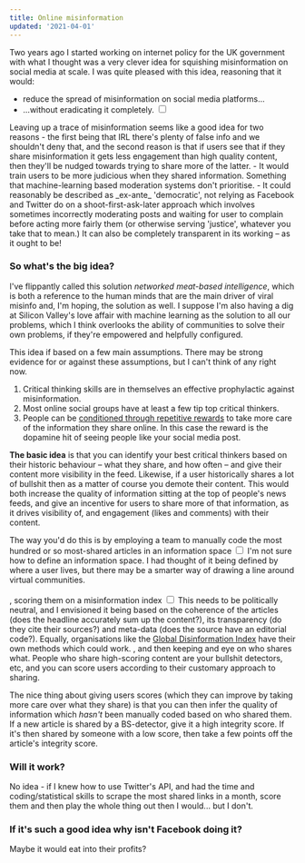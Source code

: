```yaml
---
title: Online misinformation
updated: '2021-04-01'
---
```


Two years ago I started working on internet policy for the UK government with what I thought was a very clever idea for squishing misinformation on social media at scale. I was quite pleased with this idea, reasoning that it would:
- reduce the spread of misinformation on social media platforms...
- ...without eradicating it completely.<label for="sn-1" class="margin-toggle sidenote-number"></label>
<input type="checkbox"
       id="sn-1"
       class="margin-toggle"/>
<span class="sidenote">
    Leaving up a trace of misinformation seems like a good idea for two reasons - the first being that IRL there's plenty of false info and we shouldn't deny that, and the second reason is that if users see that if they share misinformation it gets less engagement than high quality content, then they'll be nudged towards trying to share more of the latter.
</span>
- It would train users to be more judicious when they shared information. Something that machine-learning based moderation systems don't prioritise.
- It could reasonably be described as  _ex-ante_ 'democratic', not relying as Facebook and Twitter do on a shoot-first-ask-later approach which involves sometimes incorrectly moderating posts and waiting for user to complain before acting more fairly them (or otherwise serving 'justice', whatever you take that to mean.) It can also be completely transparent in its working – as it ought to be!

### So what's the big idea?

I've flippantly called this solution *networked meat-based intelligence*, which is both a reference to the human minds that are the main driver of viral misinfo and, I'm hoping, the solution as well. I suppose I'm also having a dig at Silicon Valley's love affair with machine learning as the solution to all our problems, which I think overlooks the ability of communities to solve their own problems, if they're empowered and helpfully configured.

This idea if based on a few main assumptions. There may be strong evidence for or against these assumptions, but I can't think of any right now.
1. Critical thinking skills are in themselves an effective prophylactic against misinformation.
2. Most online social groups have at least a few tip top critical thinkers.
3. People can be [conditioned through repetitive rewards](https://www.youtube.com/watch?v=erhmslcHvaw) to take more care of the information they share online. In this case the reward is the dopamine hit of seeing people like your social media post.

**The basic idea** is that you can identify your best critical thinkers based on their historic behaviour – what they share, and how often – and give their content more visibility in the feed. Likewise, if a user historically shares a lot of bullshit then as a matter of course you demote their content. This would both increase the quality of information sitting at the top of people's news feeds, and give an incentive for users to share more of that information, as it drives visibility of, and engagement (likes and comments) with their content.

The way you'd do this is by employing a team to manually code the most hundred or so most-shared articles in an information space<label for="sn-2" class="margin-toggle sidenote-number"></label>
<input type="checkbox"
       id="sn-2"
       class="margin-toggle"/>
<span class="sidenote">
        I'm not sure how to define an information space. I had thought of it being defined by where a user lives, but there may be a smarter way of drawing a line around virtual communities.<br><br>
</span>, scoring them on a misinformation index<label for="sn-3" class="margin-toggle sidenote-number"></label>
<input type="checkbox"
       id="sn-3"
       class="margin-toggle"/>
<span class="sidenote">
        This needs to be politically neutral, and I envisioned it being based on the coherence of the articles (does the headline accurately sum up the content?), its transparency (do they cite their sources?) and meta-data (does the source have an editorial code?). Equally, organisations like the [Global Disinformation Index](https://disinformationindex.org/) have their own methods which could work.
</span>, and then keeping and eye on who shares what. People who share high-scoring content are your bullshit detectors, etc, and you can score users according to their customary approach to sharing.

The nice thing about giving users scores (which they can improve by taking more care over what they share) is that you can then infer the quality of information which *hasn't* been manually coded based on who shared them. If a new article is shared by a BS-detector, give it a high integrity score. If it's then shared by someone with a low score, then take a few points off the article's integrity score.

### Will it work?

No idea - if I knew how to use Twitter's API, and had the time and coding/statistical skills to scrape the most shared links in a month, score them and then play the whole thing out then I would... but I don't.

### If it's such a good idea why isn't Facebook doing it?

Maybe it would eat into their profits?